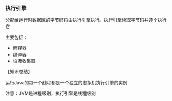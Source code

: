 ### 执行引擎

分配给运行时数据区的字节码将由执行引擎执行。执行引擎读取字节码并逐个执行它

主要包括：

* 解释器
* 编译器
* 垃圾收集器







【知识总结】

运行Java的每一个线程都是一个独立的虚拟机执行引擎的实例

注意：JVM是进程级别，执行引擎是线程级别

